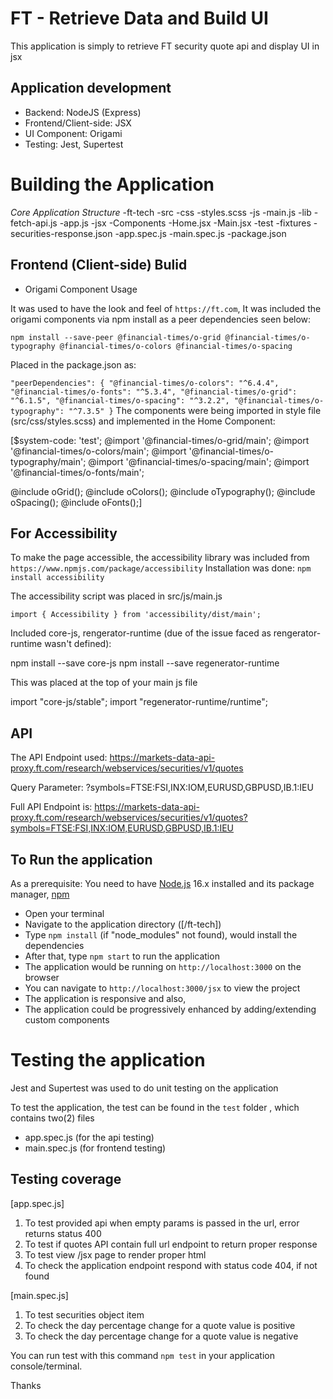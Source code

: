 # FT - Retrieve Data and Build UI

This application is simply to retrieve FT security quote api and display UI in jsx 

## Application development
- Backend: NodeJS (Express) 
- Frontend/Client-side: JSX
- UI Component: Origami
- Testing: Jest, Supertest

# Building the Application

*Core Application Structure*
-ft-tech
    -src
        -css
            -styles.scss
        -js
            -main.js
    -lib
        -fetch-api.js
    -app.js
    -jsx
        -Components
            -Home.jsx 
        -Main.jsx
    -test
        -fixtures
            -securities-response.json
        -app.spec.js
        -main.spec.js
    -package.json

## Frontend (Client-side) Bulid

- Origami Component Usage 

It was used to have the look and feel of `https://ft.com`,
It was included the origami components via npm install as a peer dependencies seen below:

`npm install --save-peer @financial-times/o-grid @financial-times/o-typography @financial-times/o-colors @financial-times/o-spacing`

Placed in the package.json as:

`
"peerDependencies": {
    "@financial-times/o-colors": "^6.4.4",
    "@financial-times/o-fonts": "^5.3.4",
    "@financial-times/o-grid": "^6.1.5",
    "@financial-times/o-spacing": "^3.2.2",
    "@financial-times/o-typography": "^7.3.5"
}
`
The components were being imported in style file (src/css/styles.scss) and implemented in the Home Component:

[$system-code: 'test';
@import '@financial-times/o-grid/main';
@import '@financial-times/o-colors/main';
@import '@financial-times/o-typography/main';
@import '@financial-times/o-spacing/main';
@import '@financial-times/o-fonts/main';

@include oGrid();
@include oColors();
@include oTypography();
@include oSpacing();
@include oFonts();]


## For Accessibility
To make the page accessible, the accessibility library was included from `https://www.npmjs.com/package/accessibility`
Installation was done: `npm install accessibility`

The accessibility script was placed in src/js/main.js

`import { Accessibility } from 'accessibility/dist/main';`

Included core-js, rengerator-runtime (due of the issue faced as rengerator-runtime wasn't defined):

npm install --save core-js
npm install --save regenerator-runtime

This was placed at the top of your main js file

import "core-js/stable";
import "regenerator-runtime/runtime";

## API
The API Endpoint used: https://markets-data-api-proxy.ft.com/research/webservices/securities/v1/quotes

Query Parameter: ?symbols=FTSE:FSI,INX:IOM,EURUSD,GBPUSD,IB.1:IEU

Full API Endpoint is: https://markets-data-api-proxy.ft.com/research/webservices/securities/v1/quotes?symbols=FTSE:FSI,INX:IOM,EURUSD,GBPUSD,IB.1:IEU


## To Run the application

As a prerequisite: You need to have [Node.js](https://nodejs.org/en/) 16.x installed and its package manager, [npm](https://www.npmjs.com/)

- Open your terminal
- Navigate to the application directory ([/ft-tech])
- Type `npm install` (if "node_modules" not found), would install the dependencies
- After that, type `npm start` to run the application
- The application would be running on `http://localhost:3000` on the browser
- You can navigate to `http://localhost:3000/jsx` to view the project
- The application is responsive and also,
- The application could be progressively enhanced by adding/extending custom components 

# Testing the application
Jest and Supertest was used to do unit testing on the application

To test the application, the test can be found in the `test` folder , which contains two(2) files 
- app.spec.js (for the api testing)
- main.spec.js (for frontend testing)

## Testing coverage
[app.spec.js]
1. To test provided api when empty params is passed in the url, error returns status 400
2. To test if quotes API contain full url endpoint to return proper response
3. To test view /jsx page to render proper html
4. To check the application endpoint respond with status code 404, if not found

[main.spec.js]
1. To test securities object item
2. To check the day percentage change for a quote value is positive
3. To check the day percentage change for a quote value is negative


You can run test with this command `npm test` in your application console/terminal.

Thanks